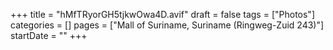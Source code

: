 +++
title = "hMfTRyorGH5tjkwOwa4D.avif"
draft = false
tags = ["Photos"]
categories = []
pages = ["Mall of Suriname, Suriname (Ringweg-Zuid 243)"]
startDate = ""
+++
